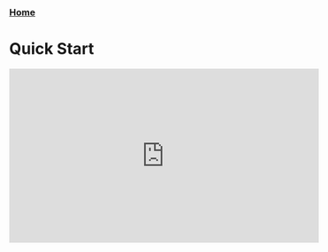 ### [Home](./README.md)

# Quick Start

<iframe width="560" height="315" src="https://www.youtube.com/embed/Z0YIJQ1jgEI" title="YouTube video player" frameborder="0" allow="accelerometer; autoplay; clipboard-write; encrypted-media; gyroscope; picture-in-picture; web-share" allowfullscreen></iframe>
